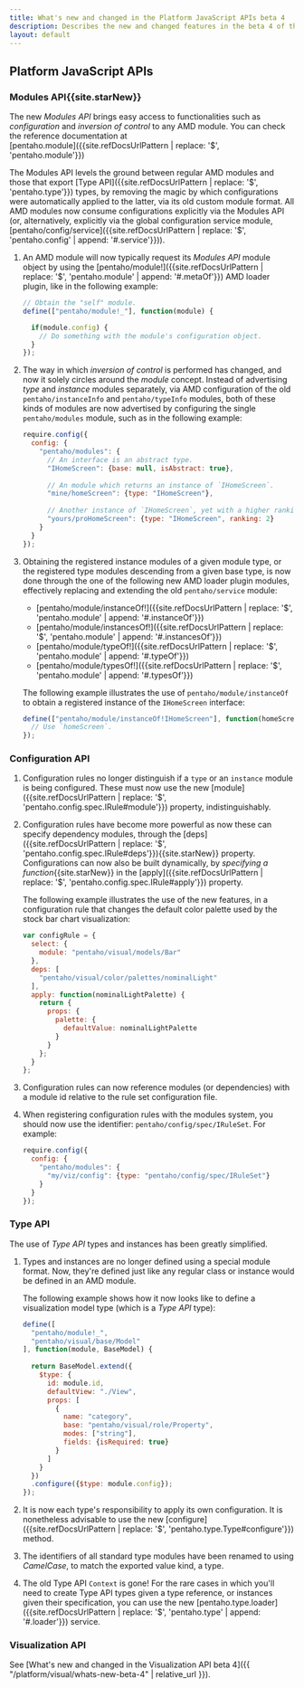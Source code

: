 ```yaml
---
title: What's new and changed in the Platform JavaScript APIs beta 4
description: Describes the new and changed features in the beta 4 of the Platform JavaScript APIs.
layout: default
---
```


## Platform JavaScript APIs

### Modules API{{site.starNew}}

The new _Modules API_ brings easy access to functionalities such as _configuration_ and _inversion of control_ 
to any AMD module.
You can check the reference documentation at  
[pentaho.module]({{site.refDocsUrlPattern | replace: '$', 'pentaho.module'}})

The Modules API levels the ground between regular AMD modules and 
those that export [Type API]({{site.refDocsUrlPattern | replace: '$', 'pentaho.type'}}) types,
by removing the magic by which configurations were automatically applied to the latter, 
via its old custom module format.
All AMD modules now consume configurations explicitly via the Modules API 
(or, alternatively, explicitly via the global configuration service module, 
 [pentaho/config/service]({{site.refDocsUrlPattern | replace: '$', 'pentaho.config' | append: '#.service'}})).
 
1. An AMD module will now typically request its _Modules API_ module object
   by using the 
   [pentaho/module!]({{site.refDocsUrlPattern | replace: '$', 'pentaho.module' | append: '#.metaOf'}}) AMD loader plugin,
   like in the following example:

    ```js
    // Obtain the "self" module.
    define(["pentaho/module!_"], function(module) {
    
      if(module.config) {
        // Do something with the module's configuration object.
      }
    });
    ```

2. The way in which *inversion of control* is performed has changed, 
   and now it solely circles around the _module_ concept.
   Instead of advertising _type_ and _instance_ modules separately, 
   via AMD configuration of the old `pentaho/instanceInfo` and `pentaho/typeInfo` modules,
   both of these kinds of modules are now advertised by configuring the single `pentaho/modules` module, 
   such as in the following example:

    ```js
    require.config({
      config: {
        "pentaho/modules": {
          // An interface is an abstract type.
          "IHomeScreen": {base: null, isAbstract: true},
          
          // An module which returns an instance of `IHomeScreen`.
          "mine/homeScreen": {type: "IHomeScreen"},
          
          // Another instance of `IHomeScreen`, yet with a higher ranking.
          "yours/proHomeScreen": {type: "IHomeScreen", ranking: 2}
        }
      }
    });
    ```

3. Obtaining the registered instance modules of a given module type, 
   or the registered type modules descending from a given base type, 
   is now done through the one of the following new AMD loader plugin modules, 
   effectively replacing and extending the old `pentaho/service` module:

   * [pentaho/module/instanceOf!]({{site.refDocsUrlPattern | replace: '$', 'pentaho.module' | append: '#.instanceOf'}})
   * [pentaho/module/instancesOf!]({{site.refDocsUrlPattern | replace: '$', 'pentaho.module' | append: '#.instancesOf'}})
   * [pentaho/module/typeOf!]({{site.refDocsUrlPattern | replace: '$', 'pentaho.module' | append: '#.typeOf'}})
   * [pentaho/module/typesOf!]({{site.refDocsUrlPattern | replace: '$', 'pentaho.module' | append: '#.typesOf'}})

   The following example illustrates the use of `pentaho/module/instanceOf` to obtain a 
   registered instance of the `IHomeScreen` interface:

    ```js
    define(["pentaho/module/instanceOf!IHomeScreen"], function(homeScreen) {
      // Use `homeScreen`.
    });
    ```

### Configuration API

1. Configuration rules no longer distinguish if a `type` or an `instance` module is being configured.
  These must now use the new 
  [module]({{site.refDocsUrlPattern | replace: '$', 'pentaho.config.spec.IRule#module'}})
  property, indistinguishably.

2. Configuration rules have become more powerful as now these can specify dependency modules, 
   through the [deps]({{site.refDocsUrlPattern | replace: '$', 'pentaho.config.spec.IRule#deps'}}){{site.starNew}} 
   property.
   Configurations can now also be built dynamically, 
   by _specifying a function_{{site.starNew}} in 
   the [apply]({{site.refDocsUrlPattern | replace: '$', 'pentaho.config.spec.IRule#apply'}}) property.

   The following example illustrates the use of the new features, 
   in a configuration rule that changes the default color palette used by the stock bar chart visualization:

   ```js
   var configRule = {
     select: {
       module: "pentaho/visual/models/Bar"
     },
     deps: [
       "pentaho/visual/color/palettes/nominalLight"
     ],
     apply: function(nominalLightPalette) {
       return {
         props: {
           palette: {
             defaultValue: nominalLightPalette
           }
         }
       };
     }
   };
   ```

3. Configuration rules can now reference modules (or dependencies) with a module id
   relative to the rule set configuration file.
    
4. When registering configuration rules with the modules system, 
   you should now use the identifier: `pentaho/config/spec/IRuleSet`.
   For example:

   ```js
   require.config({
     config: {
       "pentaho/modules": {
         "my/viz/config": {type: "pentaho/config/spec/IRuleSet"}
       }
     }
   });
   ```

### Type API

The use of _Type API_ types and instances has been greatly simplified. 

1. Types and instances are no longer defined using a special module format.
   Now, they're defined just like any regular class or instance would be defined in an AMD module.

   The following example shows how it now looks like to define a visualization model type 
   (which is a _Type API_ type): 

    ```js
    define([
      "pentaho/module!_",
      "pentaho/visual/base/Model"
    ], function(module, BaseModel) {
      
      return BaseModel.extend({
        $type: {
          id: module.id,
          defaultView: "./View",
          props: [
            {
              name: "category",
              base: "pentaho/visual/role/Property",
              modes: ["string"],
              fields: {isRequired: true}
            }
          ]
        }
      })
      .configure({$type: module.config});
    });
    ```

2. It is now each type's responsibility to apply its own configuration.
   It is nonetheless advisable to use the new 
   [configure]({{site.refDocsUrlPattern | replace: '$', 'pentaho.type.Type#configure'}}) method. 
 
3. The identifiers of all standard type modules have been renamed to using _CamelCase_,
   to match the exported value kind, a type.

4. The old Type API `Context` is gone!
   For the rare cases in which you'll need to create 
   Type API types given a type reference, 
   or instances given their specification, 
   you can use the new 
   [pentaho.type.loader]({{site.refDocsUrlPattern | replace: '$', 'pentaho.type' | append: '#.loader'}}) service. 

### Visualization API

See [What's new and changed in the Visualization API beta 4]({{ "/platform/visual/whats-new-beta-4" | relative_url }}).
